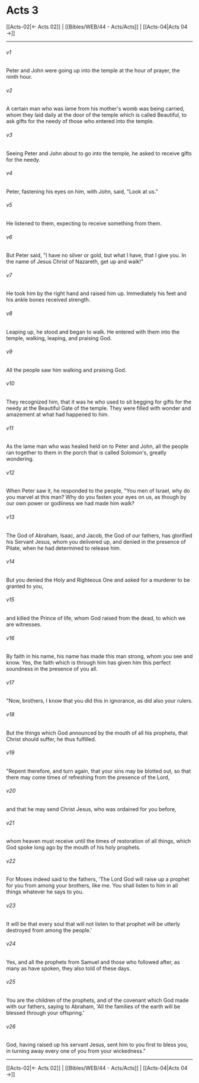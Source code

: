 # Acts 3

[[Acts-02|← Acts 02]] | [[Bibles/WEB/44 - Acts/Acts]] | [[Acts-04|Acts 04 →]]
***



###### v1 
Peter and John were going up into the temple at the hour of prayer, the ninth hour. 

###### v2 
A certain man who was lame from his mother's womb was being carried, whom they laid daily at the door of the temple which is called Beautiful, to ask gifts for the needy of those who entered into the temple. 

###### v3 
Seeing Peter and John about to go into the temple, he asked to receive gifts for the needy. 

###### v4 
Peter, fastening his eyes on him, with John, said, "Look at us." 

###### v5 
He listened to them, expecting to receive something from them. 

###### v6 
But Peter said, "I have no silver or gold, but what I have, that I give you. In the name of Jesus Christ of Nazareth, get up and walk!" 

###### v7 
He took him by the right hand and raised him up. Immediately his feet and his ankle bones received strength. 

###### v8 
Leaping up, he stood and began to walk. He entered with them into the temple, walking, leaping, and praising God. 

###### v9 
All the people saw him walking and praising God. 

###### v10 
They recognized him, that it was he who used to sit begging for gifts for the needy at the Beautiful Gate of the temple. They were filled with wonder and amazement at what had happened to him. 

###### v11 
As the lame man who was healed held on to Peter and John, all the people ran together to them in the porch that is called Solomon's, greatly wondering. 

###### v12 
When Peter saw it, he responded to the people, "You men of Israel, why do you marvel at this man? Why do you fasten your eyes on us, as though by our own power or godliness we had made him walk? 

###### v13 
The God of Abraham, Isaac, and Jacob, the God of our fathers, has glorified his Servant Jesus, whom you delivered up, and denied in the presence of Pilate, when he had determined to release him. 

###### v14 
But you denied the Holy and Righteous One and asked for a murderer to be granted to you, 

###### v15 
and killed the Prince of life, whom God raised from the dead, to which we are witnesses. 

###### v16 
By faith in his name, his name has made this man strong, whom you see and know. Yes, the faith which is through him has given him this perfect soundness in the presence of you all. 

###### v17 
"Now, brothers, I know that you did this in ignorance, as did also your rulers. 

###### v18 
But the things which God announced by the mouth of all his prophets, that Christ should suffer, he thus fulfilled. 

###### v19 
"Repent therefore, and turn again, that your sins may be blotted out, so that there may come times of refreshing from the presence of the Lord, 

###### v20 
and that he may send Christ Jesus, who was ordained for you before, 

###### v21 
whom heaven must receive until the times of restoration of all things, which God spoke long ago by the mouth of his holy prophets. 

###### v22 
For Moses indeed said to the fathers, 'The Lord God will raise up a prophet for you from among your brothers, like me. You shall listen to him in all things whatever he says to you. 

###### v23 
It will be that every soul that will not listen to that prophet will be utterly destroyed from among the people.' 

###### v24 
Yes, and all the prophets from Samuel and those who followed after, as many as have spoken, they also told of these days. 

###### v25 
You are the children of the prophets, and of the covenant which God made with our fathers, saying to Abraham, 'All the families of the earth will be blessed through your offspring.' 

###### v26 
God, having raised up his servant Jesus, sent him to you first to bless you, in turning away every one of you from your wickedness."

***
[[Acts-02|← Acts 02]] | [[Bibles/WEB/44 - Acts/Acts]] | [[Acts-04|Acts 04 →]]
